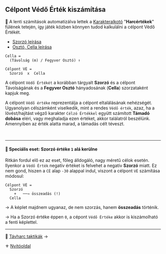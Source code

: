 ## Célpont Védő Érték kiszámítása

🔆 A lenti számítások automatizálva lettek a [Karakteralkotó](start.md#karakteralkot%C3%B3) "**Harcértékek**" fülének tetején, így játék közben könnyen tudod kalkulálni a célpont Védő Értékét.

- [Szorzó leírása](073_tavharc_ve_szorzo.md)
- [Osztó, Cella leírása](072_tavharc_ve_oszto_cella.md)

```
Cella =
  (Távolság (m) / Fegyver Osztó) ↑
```

```
Célpont VÉ = 
  Szorzó  x  Cella
```

A célpont `Védő Értékét` a korábban tárgyalt **Szorzó** és a célpont Távolságának és a **Fegyver Osztó** hányadosának (**Cella**) szorzataként kapjuk meg.

A célpont `Védő értéke` reprezentálja a célpont eltalálásának nehézségét. Ugyanolyan célszámként viselkedik, mint a rendes `Védő érték`, azaz, ha a lövést/hajítást végző karakter `Célzó Értékkel` együtt számított **Támadó dobása** eléri, vagy meghaladja ezen értéket, akkor találatról beszélünk. Amennyiben az érték alatta marad, a támadás célt téveszt.

<br />

---
#### 🔆 Speciális eset: Szorzó értéke `1` alá kerülne

Ritkán fordul elő ez az eset, főleg álldogáló, nagy méretű célok esetén. Ilyenkor a `Védő Érték` negatív értéket is felvehet a negatív **Szorzó** miatt. Ez nem gond, hiszen a `CÉ` alap `-30` alappal indul, viszont a célpont `VÉ` számítása módosul:

```
Célpont VÉ =
  Szorzó
    +   ──→ összeadás (!)
  Cella    
```


→ A képlet majdnem ugyanaz, de nem szorzás, hanem **összeadás** történik.

→ Ha a Szorzó értéke éppen `0`, a cépont `Védő Értéke` akkor is kiszámolható a fenti képlettel.

---

🔗 [Távharc taktikák](075_tavharc_taktikak.md) →

⚜️ [Nyitóoldal](start.md#7-t%C3%A1vols%C3%A1gi-harcrendszer-)